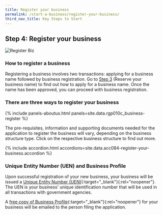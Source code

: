 ```yaml
---
title: Register your business
permalink: /start-a-business/register-your-business/
third_nav_title: Key Steps to Start
---
```


## Step 4: Register your business

![Register Biz](/images/start/StartSJ_RegisterBusiness.jpg)

### How to register a business

Registering a business involves two transactions: applying for a business name followed by business registration. Go to [Step 3](/start-a-business/reserve-your-business-name/) (Reserve your business name) to find out how to apply for a business name.
Once the name has been approved, you can proceed with business registration.

### There are three ways to register your business

{% include panels-aboutus.html panels=site.data.rgp010c_business-register %}

The pre-requisites, information and supporting documents needed for the application to register the business will vary, depending on the business structure type. Click on the respective business structure to find out more.

{% include accordion.html accordions=site.data.acc084-register-your-business.accordion %}

### Unique Entity Number (UEN) and Business Profile

Upon successful registration of your new business, your business will be issued a [Unique Entity Number (UEN)](https://www.uen.gov.sg/ueninternet/faces/pages/admin/aboutUEN.jspx){:target="_blank"}{:rel="noopener"}. The UEN is your business' unique identification number that will be used in all transactions with government agencies.

A [free copy of Business Profile](https://www.acra.gov.sg/about-bizfile/updates-and-announcements/provision-of-free-business-profiles){:target="_blank"}{:rel="noopener"} for your business will be emailed to the person filing the application.